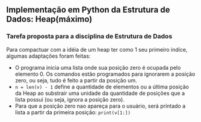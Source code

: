 ## Implementação em Python da Estrutura de Dados: Heap(máximo)
### Tarefa proposta para a disciplina de Estrutura de Dados

Para compactuar com a idéia de um heap ter como 1 seu primeiro indíce, algumas adaptações foram feitas:
- O programa inicia uma lista onde sua posição zero é ocupada pelo elemento 0. Os comandos estão programados para ignorarem a posição zero, ou seja, tudo é feito a partir da posição um.
- `n = len(v) - 1` define a quantidade de elementos ou a última posição da Heap ao substrair uma unidade da quantidade de posições que a lista possui (ou seja, ignora a posição zero).
- Para que a posição zero nao apareça para o usuário, será printado a lista a partir da primeira posição: `print(v[1:])`
